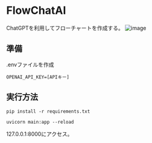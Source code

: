 # FlowChatAI
ChatGPTを利用してフローチャートを作成する。
![image](https://user-images.githubusercontent.com/44220424/234575543-5e986ff6-11be-4270-b89f-7ee3f2a80f9a.png)

## 準備

.envファイルを作成

```.env
OPENAI_API_KEY=[APIキー]
```

## 実行方法

```
pip install -r requirements.txt
```

```
uvicorn main:app --reload
```

127.0.0.1:8000にアクセス。
